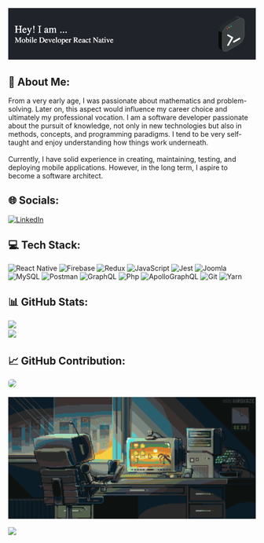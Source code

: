 <img src="./assets/github-header-image.png">

## 💫 About Me:

From a very early age, I was passionate about mathematics and problem-solving. Later on, this aspect would influence my career choice and ultimately my professional vocation. I am a software developer passionate about the pursuit of knowledge, not only in new technologies but also in methods, concepts, and programming paradigms. I tend to be very self-taught and enjoy understanding how things work underneath.<br><br>Currently, I have solid experience in creating, maintaining, testing, and deploying mobile applications. However, in the long term, I aspire to become a software architect.<br>

## 🌐 Socials:

[![LinkedIn](https://img.shields.io/badge/LinkedIn-%230077B5.svg?logo=linkedin&logoColor=white)](linkedin.com/in/nicolas-emilio-nino-viancha-3169a61b0)

## 💻 Tech Stack:

![React Native](https://img.shields.io/badge/react_native-%2320232a.svg?style=for-the-badge&logo=react&logoColor=%2361DAFB) ![Firebase](https://img.shields.io/badge/Firebase-0697DF?style=for-the-badge&logo=Firebase&logoColor=FFCC36) ![Redux](https://img.shields.io/badge/redux-%23593d88.svg?style=for-the-badge&logo=redux&logoColor=white) ![JavaScript](https://img.shields.io/badge/javascript-%23323330.svg?style=for-the-badge&logo=javascript&logoColor=%23F7DF1E) ![Jest](https://img.shields.io/badge/-jest-%23C21325?style=for-the-badge&logo=jest&logoColor=white) ![Joomla](https://img.shields.io/badge/joomla-%235091CD.svg?style=for-the-badge&logo=joomla&logoColor=white) ![MySQL](https://img.shields.io/badge/mysql-005F88.svg?style=for-the-badge&logo=mysql&logoColor=white) ![Postman](https://img.shields.io/badge/Postman-FF6C37?style=for-the-badge&logo=postman&logoColor=white) ![GraphQL](https://img.shields.io/badge/graphql-E535AB?style=for-the-badge&logo=graphql&logoColor=white) ![Php](https://img.shields.io/badge/php-7378AE?style=for-the-badge&logo=php&logoColor=white) ![ApolloGraphQL](https://img.shields.io/badge/apollographql-9668E5?style=for-the-badge&logo=apollographql&logoColor=white) ![Git](https://img.shields.io/badge/git-F03C2F?style=for-the-badge&logo=git&logoColor=white) ![Yarn](https://img.shields.io/badge/yarn-3398C2?style=for-the-badge&logo=yarn&logoColor=white)

## 📊 GitHub Stats:

![](https://github-readme-stats.vercel.app/api?username=NicolasNinoViancha&theme=react&hide_border=false&include_all_commits=false&count_private=true)<br/>
![](https://github-readme-streak-stats.herokuapp.com/?user=NicolasNinoViancha&theme=react&hide_border=false)<br/>

## 📈 GitHub Contribution:

<a href="https://github.com/ashutosh00710/github-readme-activity-graph">
<img
style="border-radius:5px"
src="https://github-readme-activity-graph.vercel.app/graph?username=NicolasNinoViancha&bg_color=20232a&color=61dafb&line=2f4e5a&point=61dafb&area=true&hide_border=true"
/>
</a>
<br/><br/>

<img src="./assets/programacion_2.gif">

[![](https://visitcount.itsvg.in/api?id=NicolasNinoViancha&icon=5&color=12)](https://visitcount.itsvg.in)
